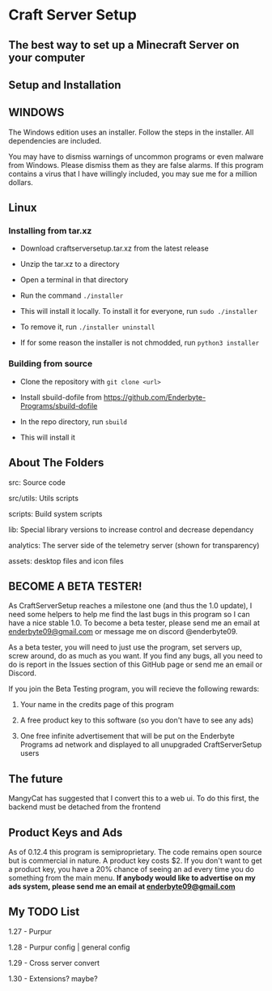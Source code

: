# Craft Server Setup
## The best way to set up a Minecraft Server on your computer

## Setup and Installation

## WINDOWS

The Windows edition uses an installer. Follow the steps in the installer. All dependencies are included.

You may have to dismiss warnings of uncommon programs or even malware from Windows. Please dismiss them as they are false alarms. If this program contains a virus that I have willingly included, you may sue me for a million dollars.

## Linux

### Installing from tar.xz

- Download craftserversetup.tar.xz from the latest release

- Unzip the tar.xz to a directory

- Open a terminal in that directory

- Run the command `./installer`

- This will install it locally. To install it for everyone, run `sudo ./installer`

- To remove it, run `./installer uninstall`

- If for some reason the installer is not chmodded, run `python3 installer`

### Building from source

- Clone the repository with `git clone <url>`

- Install sbuild-dofile from https://github.com/Enderbyte-Programs/sbuild-dofile

- In the repo directory, run `sbuild`

- This will install it

## About The Folders

src: Source code

src/utils: Utils scripts

scripts: Build system scripts

lib: Special library versions to increase control and decrease dependancy

analytics: The server side of the telemetry server (shown for transparency)

assets: desktop files and icon files

## BECOME A BETA TESTER!

As CraftServerSetup reaches a milestone one (and thus the 1.0 update), I need some helpers to help me find the last bugs in this program so I can have a nice stable 1.0. To become a beta tester, please send me an email at enderbyte09@gmail.com or message me on discord @enderbyte09. 

As a beta tester, you will need to just use the program, set servers up, screw around, do as much as you want. If you find any bugs, all you need to do is report in the Issues section of this GitHub page or send me an email or Discord.

If you join the Beta Testing program, you will recieve the following rewards:

1. Your name in the credits page of this program

2. A free product key to this software (so you don't have to see any ads)

3. One free infinite advertisement that will be put on the Enderbyte Programs ad network and displayed to all unupgraded CraftServerSetup users

## The future

MangyCat has suggested that I convert this to a web ui. To do this first, the backend must be detached from the frontend

## Product Keys and Ads

As of 0.12.4 this program is semiproprietary. The code remains open source but is commercial in nature. A product key costs $2. If you don't want to get a product key, you have a 20% chance of seeing an ad every time you do something from the main menu. **If anybody would like to advertise on my ads system, please send me an email at enderbyte09@gmail.com**

## My TODO List

1.27 - Purpur

1.28 - Purpur config | general config

1.29 - Cross server convert

1.30 - Extensions? maybe?
